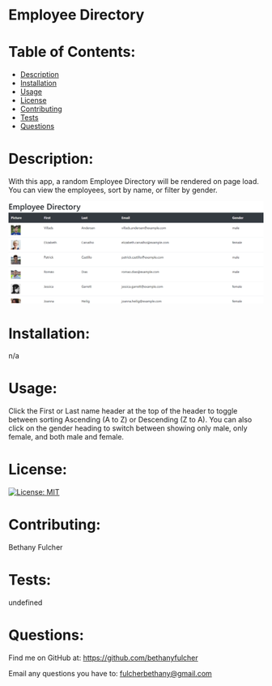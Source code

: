 # Employee Directory
  # Table of Contents:

  * [Description](#description)
  * [Installation](#installation)
  * [Usage](#usage)
  * [License](#license)
  * [Contributing](#contributing)
  * [Tests](#Tests)
  * [Questions](#questions)
  
  
  
  # Description:
  With this app, a random Employee Directory will be rendered on page load. You can view the employees, sort by name, or filter by gender.
  
  ![Screenshot](public/readmeScreenshot.png)
  
  # Installation:
  n/a
  
  
  # Usage:
  Click the First or Last name header at the top of the header to toggle between sorting Ascending (A to Z) or Descending (Z to A). You can also click on the gender heading to switch between showing only male, only female, and both male and female.
  
  
  # License:
  [![License: MIT](https://img.shields.io/badge/License-MIT-yellow.svg)](https://opensource.org/licenses/MIT)
  
  # Contributing:
  Bethany Fulcher
  
  
  # Tests:
  undefined
  
  
  # Questions:
  Find me on GitHub at: https://github.com/bethanyfulcher

  Email any questions you have to: fulcherbethany@gmail.com
